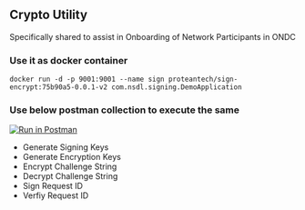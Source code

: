 ## Crypto Utility 
Specifically shared to assist in Onboarding of Network Participants in ONDC

### Use it as docker container
``docker run -d -p 9001:9001 --name sign proteantech/sign-encrypt:75b90a5-0.0.1-v2 com.nsdl.signing.DemoApplication``



### Use below postman collection to execute the same 



[![Run in Postman](https://run.pstmn.io/button.svg)](https://god.gw.postman.com/run-collection/21537714-5c85c5b7-09b9-4e50-ab39-000ee78f91e6?action=collection%2Ffork&collection-url=entityId=21537714-5c85c5b7-09b9-4e50-ab39-000ee78f91e6&entityType=collection&workspaceId=53a76419-024e-450d-a188-c32507739a55)


* Generate Signing Keys
* Generate Encryption Keys
* Encrypt Challenge String
* Decrypt Challenge String
* Sign Request ID
* Verfiy Request ID

